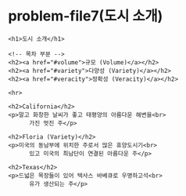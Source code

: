 # problem-file7(도시 소개)
<!DOCTYPE html>
<html>
<head>
    <meta charset="utf-8">
    <title>도시 소개</title>	
</head>
<body>


    <h1>도시 소개</h1>

    <!-- 목차 부분 -->
    <h2><a href="#volume">규모 (Volume)</a></h2>
    <h2><a href="#variety">다양성 (Variety)</a></h2>
    <h2><a href="#veracity">정확성 (Veracity)</a></h2>

    <hr>

    <h2>California</h2>
    <p>말고 화창한 날씨가 좋고 태평양의 아름다운 해변을<br>
          가진 멋진 주</p>

    <h2>Floria (Variety)</h2>
    <p>미국의 동남부에 위치한 주로서 많은 휴양도시기<br>
          있고 미국의 최남단이 연결된 아름다운 주</p>

    <h2>Texas</h2>
    <p>드넓은 목장들이 있어 텍사스 바베큐로 우명하고석<br>
          유가 생산되는 주</p>
</body>
</html>

